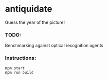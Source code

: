 # antiquidate

Guess the year of the picture!

### TODO:
Benchmarking against optical recognition agents

### Instructions:
```
npm start
npm run build
```
